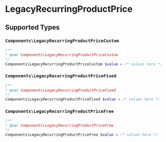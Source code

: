 # LegacyRecurringProductPrice


## Supported Types

### `Components\LegacyRecurringProductPriceCustom`

```php
/**
* @var Components\LegacyRecurringProductPriceCustom
*/
Components\LegacyRecurringProductPriceCustom $value = /* values here */
```

### `Components\LegacyRecurringProductPriceFixed`

```php
/**
* @var Components\LegacyRecurringProductPriceFixed
*/
Components\LegacyRecurringProductPriceFixed $value = /* values here */
```

### `Components\LegacyRecurringProductPriceFree`

```php
/**
* @var Components\LegacyRecurringProductPriceFree
*/
Components\LegacyRecurringProductPriceFree $value = /* values here */
```

